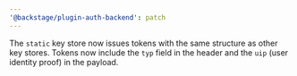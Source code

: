 ```yaml
---
'@backstage/plugin-auth-backend': patch
---
```


The `static` key store now issues tokens with the same structure as other key stores. Tokens now include the `typ` field in the header and the `uip` (user identity proof) in the payload.
